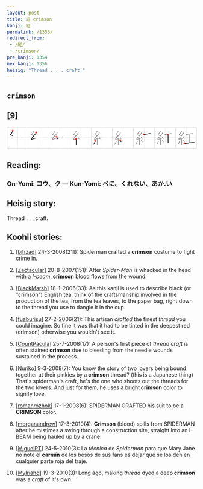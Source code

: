 ```yaml
---
layout: post
title: 紅 crimson
kanji: 紅
permalink: /1355/
redirect_from:
 - /紅/
 - /crimson/
pre_kanji: 1354
nex_kanji: 1356
heisig: "Thread . . . craft."
---
```


## `crimson`

## [9]

<div class="stroke"><img src="../images/E7B485.png" /></div>

## Reading:

### On-Yomi: コウ、ク &mdash; Kun-Yomi: べに、くれない、あか.い

## Heisig story:

Thread . . . craft.

## Koohii stories:

1) [<a href="http://kanji.koohii.com/profile/bihzad">bihzad</a>] 24-3-2008(211): Spiderman crafted a<strong> crimson</strong> costume to fight crime in.

2) [<a href="http://kanji.koohii.com/profile/Zactacular">Zactacular</a>] 20-8-2007(151): After <em>Spider-Man</em> is whacked in the head with a <em>I-beam</em>,<strong> crimson</strong> blood flows from the wound.

3) [<a href="http://kanji.koohii.com/profile/BlackMarsh">BlackMarsh</a>] 18-1-2006(33): As this kanji is used to describe black (or &quot;crimson&quot;) English tea, think of the craftsmanship involved in the production of the tea, from the tea leaves, to the paper bag, right down to the thread you use to dangle it in the cup.

4) [<a href="http://kanji.koohii.com/profile/fuaburisu">fuaburisu</a>] 27-2-2006(21): This artisan <em>crafted</em> the finest <em>thread</em> you could imagine. So fine it was that it had to be tinted in the deepest red (crimson) otherwise you wouldn&#039;t see it.

5) [<a href="http://kanji.koohii.com/profile/CountPacula">CountPacula</a>] 25-7-2008(17): A person&#039;s first piece of <em>thread</em> <em>craft</em> is often stained<strong> crimson</strong> due to bleeding from the needle wounds sustained in the process.

6) [<a href="http://kanji.koohii.com/profile/Nuriko">Nuriko</a>] 9-3-2008(7): You know the story of two lovers being bound together at their pinkies by a<strong> crimson</strong> thread? (this is a Japanese thing) That&#039;s spiderman&#039;s craft, he&#039;s the one who shoots out the threads for the two lovers. And just for them, he uses a bright<strong> crimson</strong> color to signify love.

7) [<a href="http://kanji.koohii.com/profile/romanrozhok">romanrozhok</a>] 17-1-2008(6): SPIDERMAN CRAFTED his suit to be a<strong> CRIMSON</strong> color.

8) [<a href="http://kanji.koohii.com/profile/morganandrew">morganandrew</a>] 17-3-2010(4): <strong>Crimson</strong> (blood) spills from SPIDERMAN after he mistimes a swing through a construction site, straight into an I-BEAM being hauled up by a crane.

9) [<a href="http://kanji.koohii.com/profile/MiguelPT">MiguelPT</a>] 24-5-2010(3): La <em>técnica</em> de <em>Spiderman</em> para que Mary Jane no note el <strong>carmín</strong> de los besos de sus fans es dejar que se los den en cualquier parte roja del traje.

10) [<a href="http://kanji.koohii.com/profile/Mylriahd">Mylriahd</a>] 19-3-2010(3): Long ago, making <em>thread</em> dyed a deep<strong> crimson</strong> was a <em>craft</em> of it&#039;s own.
